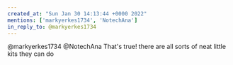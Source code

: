 ```yaml
---
created_at: "Sun Jan 30 14:13:44 +0000 2022"
mentions: ['markyerkes1734', 'NotechAna']
in_reply_to: @markyerkes1734
---
```


@markyerkes1734 @NotechAna That's true! there are all sorts of neat little kits they can do